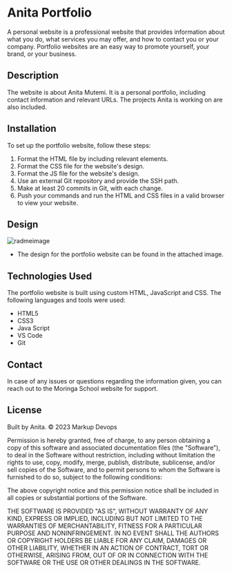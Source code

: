 # Anita Portfolio

A personal website is a professional website that provides information about what you do, what services you may offer, and how to contact you or your company. Portfolio websites are an easy way to promote yourself, your brand, or your business.

## Description

The website is about Anita Mutemi. It is a personal portfolio, including contact information and relevant URLs. The projects Anita is working on are also included.

## Installation

To set up the portfolio website, follow these steps:

1. Format the HTML file by including relevant elements.
2. Format the CSS file for the website's design.
3. Format the JS file for the website's design.
4. Use an external Git repository and provide the SSH path.
5. Make at least 20 commits in Git, with each change.
6. Push your commands and run the HTML and CSS files in a valid browser to view your website.

## Design
 ![radmeimage](https://github.com/Anita-Mutemi/tilegame/assets/132679576/38a8e31d-456a-4f3a-be48-f2b4ed9fd064)

- The design for the portfolio website can be found in the attached image.

## Technologies Used

The portfolio website is built using custom HTML, JavaScript and CSS. The following languages and tools were used:

- HTML5
- CSS3
- Java Script
- VS Code
- Git

## Contact

In case of any issues or questions regarding the information given, you can reach out to the Moringa School website for support.

## License

Built by Anita. &copy; 2023 Markup Devops

Permission is hereby granted, free of charge, to any person obtaining
a copy of this software and associated documentation files (the
"Software"), to deal in the Software without restriction, including
without limitation the rights to use, copy, modify, merge, publish,
distribute, sublicense, and/or sell copies of the Software, and to
permit persons to whom the Software is furnished to do so, subject to
the following conditions:

The above copyright notice and this permission notice shall be
included in all copies or substantial portions of the Software.

THE SOFTWARE IS PROVIDED "AS IS", WITHOUT WARRANTY OF ANY KIND,
EXPRESS OR IMPLIED, INCLUDING BUT NOT LIMITED TO THE WARRANTIES OF
MERCHANTABILITY, FITNESS FOR A PARTICULAR PURPOSE AND
NONINFRINGEMENT. IN NO EVENT SHALL THE AUTHORS OR COPYRIGHT HOLDERS BE
LIABLE FOR ANY CLAIM, DAMAGES OR OTHER LIABILITY, WHETHER IN AN ACTION
OF CONTRACT, TORT OR OTHERWISE, ARISING FROM, OUT OF OR IN CONNECTION
WITH THE SOFTWARE OR THE USE OR OTHER DEALINGS IN THE SOFTWARE.